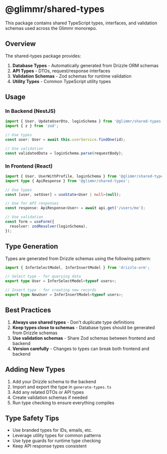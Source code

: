 # @glimmr/shared-types

This package contains shared TypeScript types, interfaces, and validation schemas used across the Glimmr monorepo.

## Overview

The shared-types package provides:

1. **Database Types** - Automatically generated from Drizzle ORM schemas
2. **API Types** - DTOs, request/response interfaces
3. **Validation Schemas** - Zod schemas for runtime validation
4. **Utility Types** - Common TypeScript utility types

## Usage

### In Backend (NestJS)

```typescript
import { User, UpdateUserDto, loginSchema } from '@glimmr/shared-types';
import { z } from 'zod';

// Use types
const user: User = await this.userService.findOne(id);

// Use validation
const validatedData = loginSchema.parse(requestBody);
```

### In Frontend (React)

```typescript
import { User, UserWithProfile, loginSchema } from '@glimmr/shared-types';
import type { ApiResponse } from '@glimmr/shared-types';

// Use types
const [user, setUser] = useState<User | null>(null);

// Use for API responses
const response: ApiResponse<User> = await api.get('/users/me');

// Use validation
const form = useForm({
  resolver: zodResolver(loginSchema),
});
```

## Type Generation

Types are generated from Drizzle schemas using the following pattern:

```typescript
import { InferSelectModel, InferInsertModel } from 'drizzle-orm';

// Select type - for querying data
export type User = InferSelectModel<typeof users>;

// Insert type - for creating new records
export type NewUser = InferInsertModel<typeof users>;
```

## Best Practices

1. **Always use shared types** - Don't duplicate type definitions
2. **Keep types close to schemas** - Database types should be generated from Drizzle schemas
3. **Use validation schemas** - Share Zod schemas between frontend and backend
4. **Version carefully** - Changes to types can break both frontend and backend

## Adding New Types

1. Add your Drizzle schema to the backend
2. Import and export the type in `generate-types.ts`
3. Add any related DTOs or API types
4. Create validation schemas if needed
5. Run type checking to ensure everything compiles

## Type Safety Tips

- Use branded types for IDs, emails, etc.
- Leverage utility types for common patterns
- Use type guards for runtime type checking
- Keep API response types consistent
